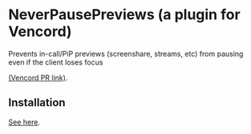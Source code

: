 # NeverPausePreviews (a plugin for Vencord)

Prevents in-call/PiP previews (screenshare, streams, etc) from pausing even if the client loses focus

[(Vencord PR link)](https://github.com/Vendicated/Vencord/pull/2560).

## Installation

[See here](https://docs.vencord.dev/installing/custom-plugins/).
